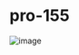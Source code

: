 # pro-155
![image](https://user-images.githubusercontent.com/72507845/159131111-ce7cf192-8782-464d-87d8-c6f143ebe42f.png)
